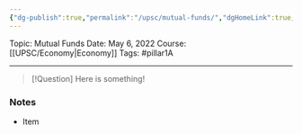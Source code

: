 ```yaml
---
{"dg-publish":true,"permalink":"/upsc/mutual-funds/","dgHomeLink":true,"dgPassFrontmatter":false}
---
```


Topic: Mutual Funds
Date: May 6, 2022
Course:[[UPSC/Economy|Economy]]
Tags: #pillar1A

---

> [!Question]
> Here is something! 


### Notes
- Item




